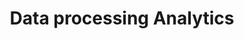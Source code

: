 ---
title: Data processing Analytics
longTitle: 'Data processing, Analytics'
tags:
- gccommon
relatedTerm:
- "[[Data mining]]"
---